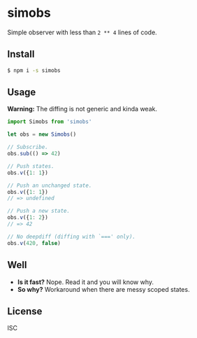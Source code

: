 # simobs

Simple observer with less than `2 ** 4` lines of code.

## Install

```bash
$ npm i -s simobs
```

## Usage

**Warning:** The diffing is not generic and kinda weak.

```js
import Simobs from 'simobs'

let obs = new Simobs()

// Subscribe.
obs.sub(() => 42)

// Push states.
obs.v({1: 1})

// Push an unchanged state.
obs.v({1: 1})
// => undefined

// Push a new state.
obs.v({1: 2})
// => 42

// No deepdiff (diffing with `===' only).
obs.v(420, false)
```

## Well

- **Is it fast?**  Nope.  Read it and you will know why.
- **So why?**  Workaround when there are messy scoped states.

## License

ISC
